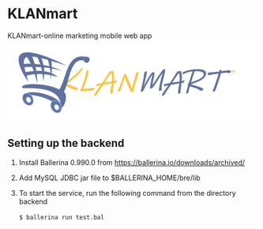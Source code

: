 # KLANmart
KLANmart-online marketing mobile web app
![Logo](https://github.com/LakshanSS/KLANmart/blob/master/assets/logo/logo-blue.png)


## Setting up the backend
1. Install Ballerina 0.990.0 from https://ballerina.io/downloads/archived/
2. Add MySQL JDBC jar file to $BALLERINA_HOME/bre/lib
3. To start the service, run the following command from the directory backend

    `$ ballerina run test.bal`

